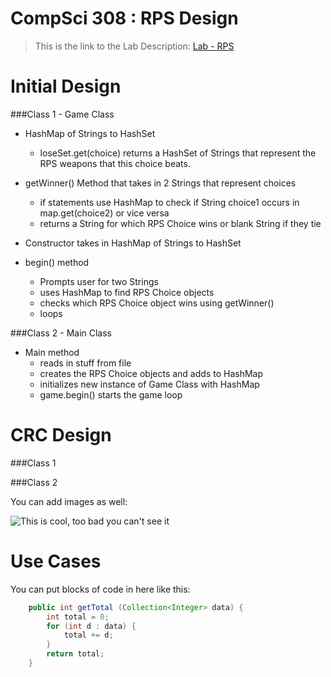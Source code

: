 CompSci 308 : RPS Design
===================

> This is the link to the Lab Description: 
[Lab - RPS](http://www.cs.duke.edu/courses/compsci308/spring16/classwork/02_design_rps/index.php)

Initial Design
=======

###Class 1 - Game Class

* HashMap of Strings to HashSet<String>
	- loseSet.get(choice) returns a HashSet of Strings that represent the RPS weapons that this choice beats.

* getWinner() Method that takes in 2 Strings that represent choices
	- if statements use HashMap to check if String choice1 occurs in map.get(choice2) or vice versa
	- returns a String for which RPS Choice wins or blank String if they tie

* Constructor takes in HashMap of Strings to HashSet<String>

* begin() method 
	- Prompts user for two Strings
	- uses HashMap to find RPS Choice objects
	- checks which RPS Choice object wins using getWinner()
	- loops


###Class 2 - Main Class

* Main method 
	- reads in stuff from file 
	- creates the RPS Choice objects and adds to HashMap
	- initializes new instance of Game Class with HashMap
	- game.begin() starts the game loop






CRC Design
=======

###Class 1


###Class 2

You can add images as well:

![This is cool, too bad you can't see it](crc-example.png "Our CRC cards")


Use Cases
=======

You can put blocks of code in here like this:
```java
    public int getTotal (Collection<Integer> data) {
        int total = 0;
        for (int d : data) {
            total += d;
        }
        return total;
    }
```

